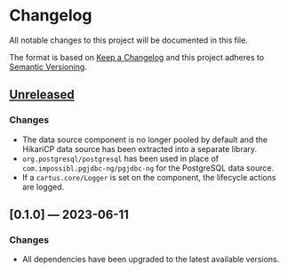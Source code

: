 # Changelog

All notable changes to this project will be documented in this file.

The format is based on [Keep a Changelog](http://keepachangelog.com)
and this project adheres to
[Semantic Versioning](http://semver.org/spec/v2.0.0.html).

## [Unreleased]

### Changes

- The data source component is no longer pooled by default and the HikariCP 
  data source has been extracted into a separate library.
- `org.postgresql/postgresql` has been used in place of
  `com.impossibl.pgjdbc-ng/pgjdbc-ng` for the PostgreSQL data source.
- If a `cartus.core/Logger` is set on the component, the lifecycle actions are
  logged.

## [0.1.0] — 2023-06-11

### Changes

- All dependencies have been upgraded to the latest available versions.

[0.1.2]: https://github.com/logicblocks/component.jdbc-data-source.postgres/compare/0.1.0...0.1.2
[Unreleased]: https://github.com/logicblocks/component.jdbc-data-source.postgres/compare/0.1.2...HEAD
